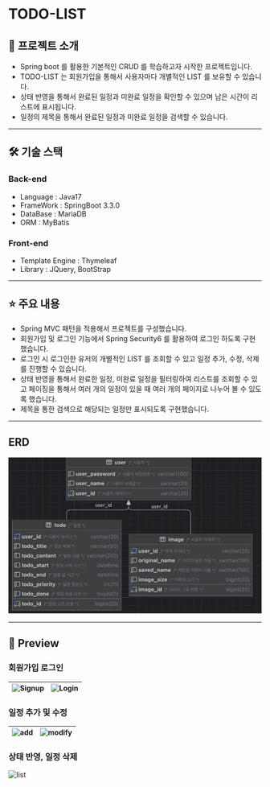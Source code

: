 # TODO-LIST

## 📖 프로젝트 소개

- Spring boot 를 활용한 기본적인 CRUD 를 학습하고자 시작한 프로젝트입니다.
- TODO-LIST 는 회원가입을 통해서 사용자마다 개별적인 LIST 를 보유할 수 있습니다.
- 상태 반영을 통해서 완료된 일정과 미완료 일정을 확인할 수 있으며 남은 시간이 리스트에 표시됩니다.
- 일정의 제목을 통해서 완료된 일정과 미완료 일정을 검색할 수 있습니다.

---

## 🛠️ 기술 스택

### Back-end
- Language : Java17
- FrameWork : SpringBoot 3.3.0
- DataBase : MariaDB
- ORM : MyBatis

### Front-end
- Template Engine : Thymeleaf
- Library : JQuery, BootStrap

---

## ⭐️ 주요 내용
- Spring MVC 패턴을 적용해서 프로젝트를 구성했습니다.
- 회원가입 및 로그인 기능에서 Spring Security6 를 활용하여 로그인 하도록 구현했습니다.
- 로그인 시 로그인한 유저의 개별적인 LIST 를 조회할 수 있고 일정 추가, 수정, 삭제를 진행할 수 있습니다.
- 상태 반영을 통해서 완료한 일정, 미완료 일정을 필터링하여 리스트를 조회할 수 있고 페이징을 통해서 여러 개의 일정이 있을 때 여러 개의 페이지로 나누어 볼 수 있도록 했습니다.
- 제목을 통한 검색으로 해당되는 일정만 표시되도록 구현했습니다.

---

## ERD

<p align="center">
<img src="assets/ERD.png" alt="ERD"/>
</p>

---
## 🎥 Preview

### 회원가입 로그인
| ![Signup](https://github.com/user-attachments/assets/e611c502-2bce-4a60-b239-f3fdc36ceb65) | ![Login](https://github.com/user-attachments/assets/4796c9b2-8187-4fa6-9008-193dd2a97266) |
|--------------------------------------------------------------------------------------------|-------------------------------------------------------------------------------------------|

### 일정 추가 및 수정
| ![add](https://github.com/user-attachments/assets/863bcf06-1a6a-4b8e-9873-19cbdb3f5a84) | ![modify](https://github.com/user-attachments/assets/9a25ab24-1b4d-4df7-991a-da2043957a23) |
|-----------------------------------------------------------------------------------------|--------------------------------------------------------------------------------------------|

### 상태 반영, 일정 삭제
![list](https://github.com/user-attachments/assets/9d011628-535c-481d-ac50-4a3ee4f82ccf)